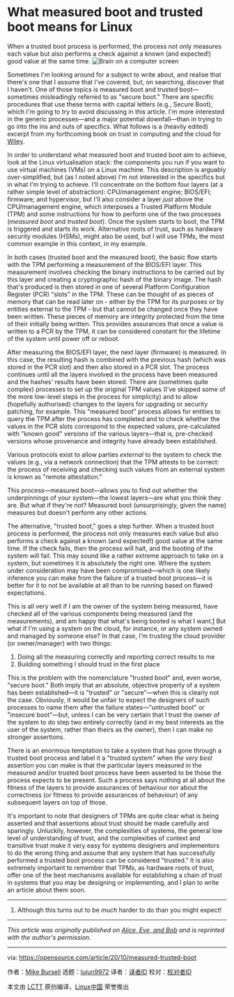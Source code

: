 [#]: collector: (lujun9972)
[#]: translator: ( )
[#]: reviewer: ( )
[#]: publisher: ( )
[#]: url: ( )
[#]: subject: (What measured boot and trusted boot means for Linux)
[#]: via: (https://opensource.com/article/20/10/measured-trusted-boot)
[#]: author: (Mike Bursell https://opensource.com/users/mikecamel)

What measured boot and trusted boot means for Linux
======
When a trusted boot process is performed, the process not only measures
each value but also performs a check against a known (and expected!)
good value at the same time.
![Brain on a computer screen][1]

Sometimes I'm looking around for a subject to write about, and realise that there's one that I assume that I've covered, but, on searching, discover that I haven't. One of those topics is measured boot and trusted boot—sometimes misleadingly referred to as "secure boot." There are specific procedures that use these terms with capital letters (e.g., Secure Boot), which I'm going to try to avoid discussing in this article. I'm more interested in the generic processes—and a major potential downfall—than in trying to go into the ins and outs of specifics. What follows is a (heavily edited) excerpt from my forthcoming book on trust in computing and the cloud for [Wiley][2].

In order to understand what measured boot and trusted boot aim to achieve, look at the Linux virtualisation stack: the components you run if you want to use virtual machines (VMs) on a Linux machine. This description is arguably over-simplified, but (as I noted above) I'm not interested in the specifics but in what I'm trying to achieve. I'll concentrate on the bottom four layers (at a rather simple level of abstraction): CPU/management engine; BIOS/EFI; firmware; and hypervisor, but I'll also consider a layer _just_ above the CPU/management engine, which interposes a Trusted Platform Module (TPM) and some instructions for how to perform one of the two processes (_measured boot_ and _trusted boot_). Once the system starts to boot, the TPM is triggered and starts its work. Alternative roots of trust, such as hardware security modules (HSMs), might also be used, but I will use TPMs, the most common example in this context, in my example.

In both cases (trusted boot and the measured boot), the basic flow starts with the TPM performing a measurement of the BIOS/EFI layer. This measurement involves checking the binary instructions to be carried out by this layer and creating a cryptographic hash of the binary image. The hash that's produced is then stored in one of several Platform Configuration Register (PCR) "slots" in the TPM. These can be thought of as pieces of memory that can be read later on - either by the TPM for its purposes or by entities external to the TPM - but that cannot be changed once they have been written. These pieces of memory are integrity protected from the time of their initially being written. This provides assurances that once a value is written to a PCR by the TPM, it can be considered constant for the lifetime of the system until power off or reboot.

After measuring the BIOS/EFI layer, the next layer (firmware) is measured. In this case, the resulting hash is combined with the previous hash (which was stored in the PCR slot) and then also stored in a PCR slot. The process continues until all the layers involved in the process have been measured and the hashes' results have been stored. There are (sometimes quite complex) processes to set up the original TPM values (I've skipped some of the more low-level steps in the process for simplicity) and to allow (hopefully authorised) changes to the layers for upgrading or security patching, for example. This "measured boot" process allows for entities to query the TPM after the process has completed and to check whether the values in the PCR slots correspond to the expected values, pre-calculated with "known good" versions of the various layers—that is, pre-checked versions whose provenance and integrity have already been established.

Various protocols exist to allow parties _external_ to the system to check the values (e.g., via a network connection) that the TPM attests to be correct: the process of receiving and checking such values from an external system is known as "remote attestation."

This process—measured boot—allows you to find out whether the underpinnings of your system—the lowest layers—are what you think they are. But what if they're not? Measured boot (unsurprisingly, given the name) measures but doesn't perform any other actions.

The alternative, "trusted boot," goes a step further. When a trusted boot process is performed, the process not only measures each value but also performs a check against a known (and expected!) good value at the same time. If the check fails, then the process will halt, and the booting of the system will fail. This may sound like a rather extreme approach to take on a system, but sometimes it is absolutely the right one. Where the system under consideration may have been compromised—which is one likely inference you can make from the failure of a trusted boot process—it is better for it to not be available at all than to be running based on flawed expectations.

This is all very well if I am the owner of the system being measured, have checked all of the various components being measured (and the measurements), and am happy that what's being booted is what I want.[1][3] But what if I'm using a system on the cloud, for instance, or any system owned and managed by someone else? In that case, I'm trusting the cloud provider (or owner/manager) with two things:

  1. Doing all the measuring correctly and reporting correct results to me
  2. Building something I should trust in the first place



This is the problem with the nomenclature "trusted boot" and, even worse, "secure boot." Both imply that an absolute, objective property of a system has been established—it is "trusted" or "secure"—when this is clearly not the case. Obviously, it would be unfair to expect the designers of such processes to name them after the failure states—"untrusted boot" or "insecure boot"—but, unless I can be very certain that I trust the owner of the system to do step two entirely correctly (and in my best interests as the user of the system, rather than theirs as the owner), then I can make no stronger assertions.

There is an enormous temptation to take a system that has gone through a trusted boot process and label it a "trusted system" when _the very best_ assertion you can make is that the particular layers measured in the measured and/or trusted boot process have been asserted to be those the process expects to be present. Such a process says nothing at all about the fitness of the layers to provide assurances of behaviour nor about the correctness (or fitness to provide assurances of behaviour) of any subsequent layers on top of those.

It's important to note that designers of TPMs are quite clear what is being asserted and that assertions about trust should be made carefully and sparingly. Unluckily, however, the complexities of systems, the general low level of understanding of trust, and the complexities of context and transitive trust make it very easy for systems designers and implementors to do the wrong thing and assume that any system that has successfully performed a trusted boot process can be considered "trusted." It is also extremely important to remember that TPMs, as hardware roots of trust, offer one of the best mechanisms available for establishing a chain of trust in systems that you may be designing or implementing, and I plan to write an article about them soon.

* * *

  1. Although this turns out to be _much_ harder to do than you might expect!



* * *

_This article was originally published on [Alice, Eve, and Bob][4] and is reprinted with the author's permission._

--------------------------------------------------------------------------------

via: https://opensource.com/article/20/10/measured-trusted-boot

作者：[Mike Bursell][a]
选题：[lujun9972][b]
译者：[译者ID](https://github.com/译者ID)
校对：[校对者ID](https://github.com/校对者ID)

本文由 [LCTT](https://github.com/LCTT/TranslateProject) 原创编译，[Linux中国](https://linux.cn/) 荣誉推出

[a]: https://opensource.com/users/mikecamel
[b]: https://github.com/lujun9972
[1]: https://opensource.com/sites/default/files/styles/image-full-size/public/lead-images/brain_computer_solve_fix_tool.png?itok=okq8joti (Brain on a computer screen)
[2]: https://wiley.com/
[3]: tmp.HkXCfJwlpF#1
[4]: https://aliceevebob.com/2020/09/08/measured-and-trusted-boot/

